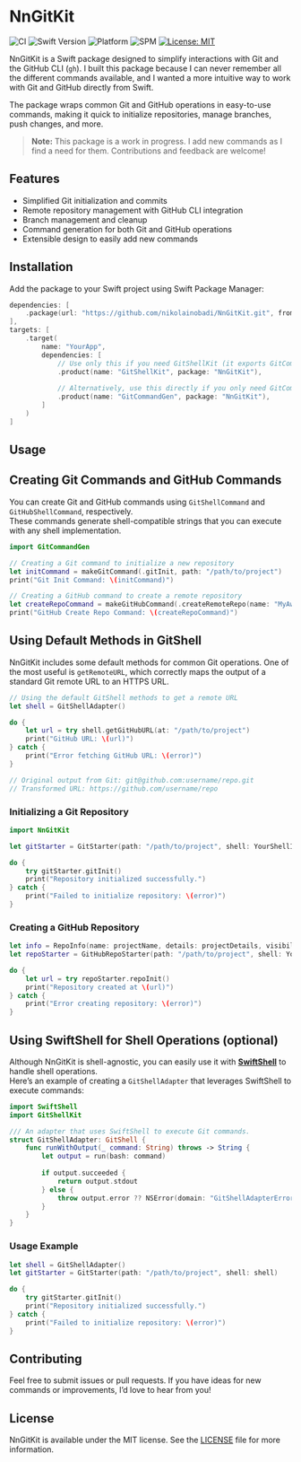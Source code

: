 # NnGitKit

![CI](https://github.com/nikolainobadi/NnGitKit/actions/workflows/ci.yml/badge.svg)
![Swift Version](https://badgen.net/badge/swift/6.0%2B/purple)
![Platform](https://img.shields.io/badge/Platform-macOS-lightgrey)
![SPM](https://img.shields.io/badge/Distribution-SPM%20only-red)
[![License: MIT](https://img.shields.io/badge/License-MIT-blue.svg)](https://opensource.org/licenses/MIT)

NnGitKit is a Swift package designed to simplify interactions with Git and the GitHub CLI (`gh`). I built this package because I can never remember all the different commands available, and I wanted a more intuitive way to work with Git and GitHub directly from Swift.  

The package wraps common Git and GitHub operations in easy-to-use commands, making it quick to initialize repositories, manage branches, push changes, and more.  

> **Note:** This package is a work in progress. I add new commands as I find a need for them. Contributions and feedback are welcome!  

## Features

- Simplified Git initialization and commits  
- Remote repository management with GitHub CLI integration  
- Branch management and cleanup  
- Command generation for both Git and GitHub operations  
- Extensible design to easily add new commands  

## Installation

Add the package to your Swift project using Swift Package Manager:

```swift
dependencies: [
    .package(url: "https://github.com/nikolainobadi/NnGitKit.git", from: "0.5.0")
],
targets: [
    .target(
        name: "YourApp",
        dependencies: [
            // Use only this if you need GitShellKit (it exports GitCommandGen)
            .product(name: "GitShellKit", package: "NnGitKit"),
            
            // Alternatively, use this directly if you only need GitCommandGen
            .product(name: "GitCommandGen", package: "NnGitKit"),
        ]
    )
]
```

## Usage

## Creating Git Commands and GitHub Commands

You can create Git and GitHub commands using `GitShellCommand` and `GitHubShellCommand`, respectively.  
These commands generate shell-compatible strings that you can execute with any shell implementation.  

```swift
import GitCommandGen

// Creating a Git command to initialize a new repository
let initCommand = makeGitCommand(.gitInit, path: "/path/to/project")
print("Git Init Command: \(initCommand)")

// Creating a GitHub command to create a remote repository
let createRepoCommand = makeGitHubCommand(.createRemoteRepo(name: "MyAwesomeRepo", visibility: "public", details: "An awesome repo"), path: "/path/to/project")
print("GitHub Create Repo Command: \(createRepoCommand)")

```

## Using Default Methods in GitShell

NnGitKit includes some default methods for common Git operations. One of the most useful is `getRemoteURL`, which correctly maps the output of a standard Git remote URL to an HTTPS URL.  

```swift
// Using the default GitShell methods to get a remote URL
let shell = GitShellAdapter()

do {
    let url = try shell.getGitHubURL(at: "/path/to/project")
    print("GitHub URL: \(url)")
} catch {
    print("Error fetching GitHub URL: \(error)")
}

// Original output from Git: git@github.com:username/repo.git
// Transformed URL: https://github.com/username/repo

```

### Initializing a Git Repository

```swift 
import NnGitKit

let gitStarter = GitStarter(path: "/path/to/project", shell: YourShellImplementation())

do {
    try gitStarter.gitInit()
    print("Repository initialized successfully.")
} catch {
    print("Failed to initialize repository: \(error)")
}

```

### Creating a GitHub Repository

```swift
let info = RepoInfo(name: projectName, details: projectDetails, visibility: visibility, canUploadFromNonMainBranch: false)
let repoStarter = GitHubRepoStarter(path: "/path/to/project", shell: YourShellImplementation(), repoInfo: info)

do {
    let url = try repoStarter.repoInit()
    print("Repository created at \(url)")
} catch {
    print("Error creating repository: \(error)")
}
```

## Using SwiftShell for Shell Operations (optional)

Although NnGitKit is shell-agnostic, you can easily use it with **[SwiftShell](https://github.com/kareman/SwiftShell)** to handle shell operations.  
Here’s an example of creating a `GitShellAdapter` that leverages SwiftShell to execute commands:

```swift
import SwiftShell
import GitShellKit

/// An adapter that uses SwiftShell to execute Git commands.
struct GitShellAdapter: GitShell {
    func runWithOutput(_ command: String) throws -> String {
        let output = run(bash: command)
        
        if output.succeeded {
            return output.stdout
        } else {
            throw output.error ?? NSError(domain: "GitShellAdapterError", code: 1, userInfo: nil)
        }
    }
}
```

### Usage Example

```swift
let shell = GitShellAdapter()
let gitStarter = GitStarter(path: "/path/to/project", shell: shell)

do {
    try gitStarter.gitInit()
    print("Repository initialized successfully.")
} catch {
    print("Failed to initialize repository: \(error)")
}
```

## Contributing

Feel free to submit issues or pull requests. If you have ideas for new commands or improvements, I’d love to hear from you!

## License

NnGitKit is available under the MIT license. See the [LICENSE](LICENSE) file for more information.
